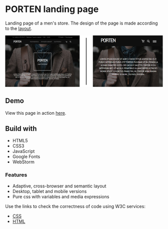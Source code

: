 # PORTEN landing page

Landing page of a men's store. The design of the page is made according to the [layout](https://www.figma.com/file/xHjAxd90oUnfpTQ5NZnSoz/Templates-%2317.-More-on-Figma.info?node-id=0%3A1).

![demo.png](demo.png)

## Demo

 View this page in action [here](https://likorsi.github.io/porten/).

## Build with

- HTML5
- CSS3
- JavaScript
- Google Fonts
- WebStorm

### Features

- Adaptive, cross-browser and semantic layout
- Desktop, tablet and mobile versions
- Pure css with variables and media expressions

Use thе links to check the correctness of code using W3C services:

- [CSS](https://jigsaw.w3.org/css-validator/validator?uri=https%3A%2F%2Flikorsi.github.io%2Fporten%2F&profile=css3svg&usermedium=all&warning=1&vextwarning=)
- [HTML](https://validator.w3.org/nu/?showsource=yes&showoutline=yes&doc=https%3A%2F%2Flikorsi.github.io%2Fporten%2F)
